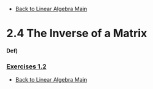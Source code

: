 * [Back to Linear Algebra Main](../../main.md)

# 2.4 The Inverse of a Matrix

#### Def) 

### [Exercises 1.2](./exercises.md)





* [Back to Linear Algebra Main](../../main.md)